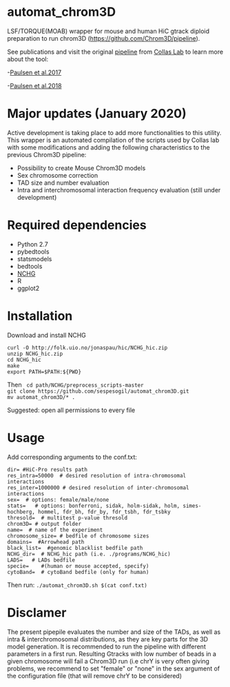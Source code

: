 # automat_chrom3D
LSF/TORQUE(MOAB) wrapper for mouse and human HiC gtrack diploid preparation to run chrom3D (https://github.com/Chrom3D/pipeline). 

See publications and visit the original [pipeline](https://github.com/Chrom3D/pipeline) from [Collas Lab](http://collaslab.org/) to learn more about the tool:

-[Paulsen et al.2017](https://genomebiology.biomedcentral.com/articles/10.1186/s13059-016-1146-2) <br/>

-[Paulsen et al.2018](https://www.nature.com/articles/nprot.2018.009) 


# Major updates (January 2020) 

Active development is taking place to add more functionalities to this utility. This wrapper is an automated compilation of the scripts used by Collas lab with some modifications and adding the following characteristics to the previous Chrom3D pipeline:<br/>

- Possibility to create Mouse Chrom3D models 
- Sex chromosome correction
- TAD size and number evaluation 
- Intra and interchromosomal interaction frequency evaluation (still under development) 

# Required dependencies 
- Python 2.7 
- pybedtools
- statsmodels
- bedtools
- [NCHG](http://folk.uio.no/jonaspau/hic/NCHG_hic.zip)
- R 
- ggplot2

# Installation

Download and install NCHG 

```curl -O http://folk.uio.no/jonaspau/hic/NCHG_hic.zip ``` <br/>
```unzip NCHG_hic.zip ``` <br/>
```cd NCHG_hic ```  <br/>
```make ```  <br/>
```export PATH=$PATH:${PWD} ```   

Then 
``` cd path/NCHG/preprocess_scripts-master``` <br/>
``` git clone https://github.com/sespesogil/automat_chrom3D.git ``` <br/>
``` mv automat_chrom3D/* . ``` <br/>

Suggested: open all permissions to every file 

# Usage
Add corresponding arguments to the conf.txt:

```
dir= #HiC-Pro results path 
res_intra=50000  # desired resolution of intra-chromosomal interactions 
res_inter=1000000 # desired resolution of inter-chromosomal interactions 
sex=  # options: female/male/none 
stats=   # options: bonferroni, sidak, holm-sidak, holm, simes-hochberg, hommel, fdr_bh, fdr_by, fdr_tsbh, fdr_tsbky 
thresold=  # multitest p-value thresold 
chrom3D= # output folder 
name=  # name of the experiment 
chromosome_size= # bedfile of chromosome sizes 
domains=  #Arrowhead path 
black_list=  #genomic blacklist bedfile path 
NCHG_dir=  # NCHG_hic path (i.e. ./programs/NCHG_hic) 
LADS=   # LADs bedfile
specie=    #(human or mouse accepted, specify) 
cytoBand=  # cytoBand bedfile (only for human)
```
Then run: 
```./automat_chrom3D.sh $(cat conf.txt)```

# Disclamer

The present pipepile evaluates the number and size of the TADs, as well as intra & interchromosomal distributions, as they are key parts for the 3D model generation. It is recommended to run the pipeline with different parameters in a first run. Resulting Gtracks with low number of beads in a given chromosome will fail a Chrom3D run (i.e chrY is very often giving problems, we recommend to set "female" or "none" in the sex argument of the configuration file (that will remove chrY to be considered) 

